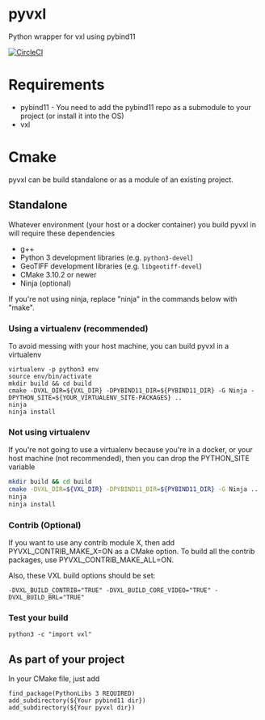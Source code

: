 # pyvxl
Python wrapper for vxl using pybind11

[![CircleCI](https://circleci.com/gh/VisionSystemsInc/pyvxl.svg?style=svg)](https://circleci.com/gh/VisionSystemsInc/pyvxl)

# Requirements

- pybind11 - You need to add the pybind11 repo as a submodule to your project (or install it into the OS)
- vxl

# Cmake

pyvxl can be build standalone or as a module of an existing project.

## Standalone

Whatever environment (your host or a docker container) you build pyvxl in will require these dependencies
- g++
- Python 3 development libraries (e.g. `python3-devel`)
- GeoTIFF development libraries (e.g. `libgeotiff-devel`)
- CMake 3.10.2 or newer
- Ninja (optional)

If you're not using ninja, replace "ninja" in the commands below with "make".

### Using a virtualenv (recommended)

To avoid messing with your host machine, you can build pyvxl in a virtualenv

```
virtualenv -p python3 env
source env/bin/activate
mkdir build && cd build
cmake -DVXL_DIR=${VXL_DIR} -DPYBIND11_DIR=${PYBIND11_DIR} -G Ninja -DPYTHON_SITE=${YOUR_VIRTUALENV_SITE-PACKAGES} ..
ninja
ninja install
```

### Not using virtualenv

If you're not going to use a virtualenv because you're in a docker, or your host machine (not recommended), then you can drop the PYTHON_SITE variable

```bash
mkdir build && cd build
cmake -DVXL_DIR=${VXL_DIR} -DPYBIND11_DIR=${PYBIND11_DIR} -G Ninja ..
ninja
ninja install
```

### Contrib (Optional)

If you want to use any contrib module X, then add PYVXL_CONTRIB_MAKE_X=ON as a CMake option. To build all the contrib packages, use PYVXL_CONTRIB_MAKE_ALL=ON.

Also, these VXL build options should be set:

```
-DVXL_BUILD_CONTRIB="TRUE" -DVXL_BUILD_CORE_VIDEO="TRUE" -DVXL_BUILD_BRL="TRUE" 
```

### Test your build

```
python3 -c "import vxl"
```

## As part of your project
In your CMake file, just add

```
find_package(PythonLibs 3 REQUIRED)
add_subdirectory(${Your pybind11 dir})
add_subdirectory(${Your pyvxl dir})
```

